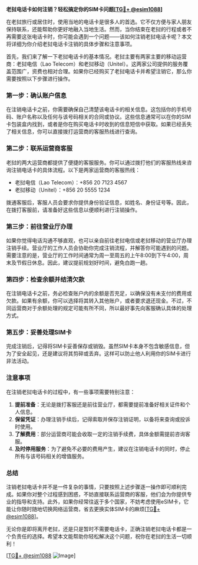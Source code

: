 **老挝电话卡如何注销？轻松搞定你的SIM卡问题[[TG💪+ @esim1088](https://t.me/s/esim1088)]**

在老挝旅行或居住时，使用当地的电话卡是很多人的首选。它不仅方便与家人朋友保持联系，还能帮助你更好地融入当地生活。然而，当你结束在老挝的行程或者不再需要这张电话卡时，你可能会遇到一个问题——该如何注销老挝电话卡呢？本文将详细为你介绍老挝电话卡注销的具体步骤和注意事项。

首先，我们来了解一下老挝电话卡的基本情况。老挝主要有两家主要的移动运营商：老挝电信（Lao Telecom）和老挝移动（Unitel）。这两家公司提供的服务覆盖范围广，资费也相对合理。如果你已经购买了老挝电话卡并希望注销它，那么你需要按照以下步骤进行操作。

### **第一步：确认账户信息**
在注销电话卡之前，你需要确保自己清楚该电话卡的相关信息。这包括你的手机号码、账户名称以及任何与该号码相关的合同或协议。这些信息通常可以在你的SIM卡包装盒内找到，或者是你在购买电话卡时收到的信息短信中获取。如果已经丢失了相关信息，你可以直接拨打运营商的客服热线进行查询。

### **第二步：联系运营商客服**
老挝的两大运营商都提供了便捷的客服服务。你可以通过拨打他们的客服热线来咨询注销电话卡的具体流程。以下是两家运营商的客服热线：

- 老挝电信（Lao Telecom）：+856 20 7123 4567
- 老挝移动（Unitel）：+856 20 5555 1234

拨通客服后，客服人员会要求你提供身份验证信息，如姓名、身份证号等。因此，在拨打客服前，请准备好这些信息以便顺利进行注销操作。

### **第三步：前往营业厅办理**
如果你觉得电话沟通不够直观，也可以亲自前往老挝电信或老挝移动的营业厅办理注销手续。营业厅的工作人员会协助你完成注销流程，并解答你可能遇到的问题。需要注意的是，营业厅的工作时间通常为周一至周五的上午8:00到下午4:00，周末及节假日休息。因此，建议提前规划好时间，避免白跑一趟。

### **第四步：检查余额并结清欠款**
在注销电话卡之前，务必检查账户内的余额是否充足，以确保没有未支付的费用或欠款。如果有余额，你可以选择将其转入其他账户，或者要求退还现金。不过，不同运营商对于余额处理的规定可能有所不同，所以最好事先向客服确认具体的处理方式。

### **第五步：妥善处理SIM卡**
完成注销后，记得将SIM卡妥善保存或销毁。虽然SIM卡本身不包含敏感信息，但为了安全起见，还是建议将其剪碎或丢弃。这样可以防止他人利用你的SIM卡进行非法活动。

### **注意事项**
在注销老挝电话卡的过程中，有一些事项需要特别注意：

1. **提前准备**：无论是拨打客服还是前往营业厅，都需要提前准备好相关证件和个人信息。
2. **保留凭证**：办理注销手续后，记得索取并保存注销证明，以备将来查询或投诉时使用。
3. **了解费用**：部分运营商可能会收取一定的注销手续费，具体金额需提前咨询客服。
4. **及时停用服务**：为了避免不必要的费用产生，建议在注销电话卡的同时，停止所有与该号码相关的增值服务。

### **总结**
注销老挝电话卡并不是一件复杂的事情，只要按照上述步骤逐一操作即可顺利完成。如果你对整个过程感到困惑，不妨直接联系运营商的客服，他们会为你提供专业的指导和支持。此外，如果你经常往返于多个国家，不妨考虑使用eSIM卡，它能让你随时随地切换网络运营商，省去更换实体SIM卡的麻烦[[TG💪+ @esim1088](https://t.me/s/esim1088)]。

无论你是即将离开老挝，还是只是暂时不需要电话卡，正确注销老挝电话卡都是一个负责任的选择。希望本文能帮助你轻松解决这个问题，祝你在老挝的生活一切顺利！

[[TG💪+ @esim1088](https://t.me/s/esim1088) ![Image](https://i.postimg.cc/4NQfJmqS/Snipaste-2025-05-13-00-14-12.png)]